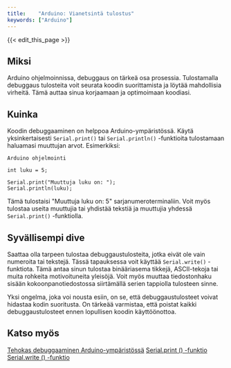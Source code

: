 ```yaml
---
title:    "Arduino: Vianetsintä tulostus"
keywords: ["Arduino"]
---
```


{{< edit_this_page >}}

## Miksi

Arduino ohjelmoinnissa, debuggaus on tärkeä osa prosessia. Tulostamalla debuggaus tulosteita voit seurata koodin suorittamista ja löytää mahdollisia virheitä. Tämä auttaa sinua korjaamaan ja optimoimaan koodiasi.

## Kuinka

Koodin debuggaaminen on helppoa Arduino-ympäristössä. Käytä yksinkertaisesti `Serial.print()` tai `Serial.println()` -funktioita tulostamaan haluamasi muuttujan arvot. Esimerkiksi:

```
Arduino ohjelmointi

int luku = 5;

Serial.print("Muuttuja luku on: ");
Serial.println(luku);
```

Tämä tulostaisi "Muuttuja luku on: 5" sarjanumeroterminaliin. Voit myös tulostaa useita muuttujia tai yhdistää tekstiä ja muuttujia yhdessä `Serial.print()` -funktiolla.

## Syvällisempi dive

Saattaa olla tarpeen tulostaa debuggaustulosteita, jotka eivät ole vain numeroita tai tekstejä. Tässä tapauksessa voit käyttää `Serial.write()` -funktiota. Tämä antaa sinun tulostaa binääriasema tikkejä, ASCII-tekoja tai muita rohkeita motivoituneita yleisöjä. Voit myös muuttaa tiedostonhaku sisään kokoonpanotiedostossa siirtämällä serien tappiolla tulosteen sinne.

Yksi ongelma, joka voi nousta esiin, on se, että debuggaustulosteet voivat hidastaa kodin suoritusta. On tärkeää varmistaa, että poistat kaikki debuggaustulosteet ennen lopullisen koodin käyttöönottoa.

## Katso myös

[Tehokas debuggaaminen Arduino-ympäristössä](https://www.arduino.cc/en/Reference/Serial)
[Serial.print () -funktio](https://www.arduino.cc/reference/en/language/functions/communication/serial/print/)
[Serial.write () -funktio](https://www.arduino.cc/reference/en/language/functions/communication/serial/write/)